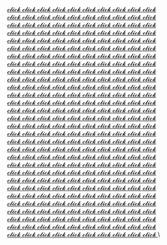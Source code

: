[𝓬𝓵𝓲𝓬𝓴 ](german.dev.tc "ₚᵣₒfᵢₗₑ ₚₐgₑ") [𝓬𝓵𝓲𝓬𝓴 ](german.dev.tc "ₚᵣₒfᵢₗₑ ₚₐgₑ") [𝓬𝓵𝓲𝓬𝓴 ](german.dev.tc "ₚᵣₒfᵢₗₑ ₚₐgₑ") [𝓬𝓵𝓲𝓬𝓴 ](german.dev.tc "ₚᵣₒfᵢₗₑ ₚₐgₑ") [𝓬𝓵𝓲𝓬𝓴 ](german.dev.tc "ₚᵣₒfᵢₗₑ ₚₐgₑ") [𝓬𝓵𝓲𝓬𝓴 ](german.dev.tc "ₚᵣₒfᵢₗₑ ₚₐgₑ") [𝓬𝓵𝓲𝓬𝓴 ](german.dev.tc "ₚᵣₒfᵢₗₑ ₚₐgₑ") [𝓬𝓵𝓲𝓬𝓴 ](german.dev.tc "ₚᵣₒfᵢₗₑ ₚₐgₑ") [𝓬𝓵𝓲𝓬𝓴 ](german.dev.tc "ₚᵣₒfᵢₗₑ ₚₐgₑ") [𝓬𝓵𝓲𝓬𝓴 ](german.dev.tc "ₚᵣₒfᵢₗₑ ₚₐgₑ") \
[𝓬𝓵𝓲𝓬𝓴 ](german.dev.tc "ₚᵣₒfᵢₗₑ ₚₐgₑ") [𝓬𝓵𝓲𝓬𝓴 ](german.dev.tc "ₚᵣₒfᵢₗₑ ₚₐgₑ") [𝓬𝓵𝓲𝓬𝓴 ](german.dev.tc "ₚᵣₒfᵢₗₑ ₚₐgₑ") [𝓬𝓵𝓲𝓬𝓴 ](german.dev.tc "ₚᵣₒfᵢₗₑ ₚₐgₑ") [𝓬𝓵𝓲𝓬𝓴 ](german.dev.tc "ₚᵣₒfᵢₗₑ ₚₐgₑ") [𝓬𝓵𝓲𝓬𝓴 ](german.dev.tc "ₚᵣₒfᵢₗₑ ₚₐgₑ") [𝓬𝓵𝓲𝓬𝓴 ](german.dev.tc "ₚᵣₒfᵢₗₑ ₚₐgₑ") [𝓬𝓵𝓲𝓬𝓴 ](german.dev.tc "ₚᵣₒfᵢₗₑ ₚₐgₑ") [𝓬𝓵𝓲𝓬𝓴 ](german.dev.tc "ₚᵣₒfᵢₗₑ ₚₐgₑ") [𝓬𝓵𝓲𝓬𝓴 ](german.dev.tc "ₚᵣₒfᵢₗₑ ₚₐgₑ") \
[𝓬𝓵𝓲𝓬𝓴 ](german.dev.tc "ₚᵣₒfᵢₗₑ ₚₐgₑ") [𝓬𝓵𝓲𝓬𝓴 ](german.dev.tc "ₚᵣₒfᵢₗₑ ₚₐgₑ") [𝓬𝓵𝓲𝓬𝓴 ](german.dev.tc "ₚᵣₒfᵢₗₑ ₚₐgₑ") [𝓬𝓵𝓲𝓬𝓴 ](german.dev.tc "ₚᵣₒfᵢₗₑ ₚₐgₑ") [𝓬𝓵𝓲𝓬𝓴 ](german.dev.tc "ₚᵣₒfᵢₗₑ ₚₐgₑ") [𝓬𝓵𝓲𝓬𝓴 ](german.dev.tc "ₚᵣₒfᵢₗₑ ₚₐgₑ") [𝓬𝓵𝓲𝓬𝓴 ](german.dev.tc "ₚᵣₒfᵢₗₑ ₚₐgₑ") [𝓬𝓵𝓲𝓬𝓴 ](german.dev.tc "ₚᵣₒfᵢₗₑ ₚₐgₑ") [𝓬𝓵𝓲𝓬𝓴 ](german.dev.tc "ₚᵣₒfᵢₗₑ ₚₐgₑ") [𝓬𝓵𝓲𝓬𝓴 ](german.dev.tc "ₚᵣₒfᵢₗₑ ₚₐgₑ") \
[𝓬𝓵𝓲𝓬𝓴 ](german.dev.tc "ₚᵣₒfᵢₗₑ ₚₐgₑ") [𝓬𝓵𝓲𝓬𝓴 ](german.dev.tc "ₚᵣₒfᵢₗₑ ₚₐgₑ") [𝓬𝓵𝓲𝓬𝓴 ](german.dev.tc "ₚᵣₒfᵢₗₑ ₚₐgₑ") [𝓬𝓵𝓲𝓬𝓴 ](german.dev.tc "ₚᵣₒfᵢₗₑ ₚₐgₑ") [𝓬𝓵𝓲𝓬𝓴 ](german.dev.tc "ₚᵣₒfᵢₗₑ ₚₐgₑ") [𝓬𝓵𝓲𝓬𝓴 ](german.dev.tc "ₚᵣₒfᵢₗₑ ₚₐgₑ") [𝓬𝓵𝓲𝓬𝓴 ](german.dev.tc "ₚᵣₒfᵢₗₑ ₚₐgₑ") [𝓬𝓵𝓲𝓬𝓴 ](german.dev.tc "ₚᵣₒfᵢₗₑ ₚₐgₑ") [𝓬𝓵𝓲𝓬𝓴 ](german.dev.tc "ₚᵣₒfᵢₗₑ ₚₐgₑ") [𝓬𝓵𝓲𝓬𝓴 ](german.dev.tc "ₚᵣₒfᵢₗₑ ₚₐgₑ") \
[𝓬𝓵𝓲𝓬𝓴 ](german.dev.tc "ₚᵣₒfᵢₗₑ ₚₐgₑ") [𝓬𝓵𝓲𝓬𝓴 ](german.dev.tc "ₚᵣₒfᵢₗₑ ₚₐgₑ") [𝓬𝓵𝓲𝓬𝓴 ](german.dev.tc "ₚᵣₒfᵢₗₑ ₚₐgₑ") [𝓬𝓵𝓲𝓬𝓴 ](german.dev.tc "ₚᵣₒfᵢₗₑ ₚₐgₑ") [𝓬𝓵𝓲𝓬𝓴 ](german.dev.tc "ₚᵣₒfᵢₗₑ ₚₐgₑ") [𝓬𝓵𝓲𝓬𝓴 ](german.dev.tc "ₚᵣₒfᵢₗₑ ₚₐgₑ") [𝓬𝓵𝓲𝓬𝓴 ](german.dev.tc "ₚᵣₒfᵢₗₑ ₚₐgₑ") [𝓬𝓵𝓲𝓬𝓴 ](german.dev.tc "ₚᵣₒfᵢₗₑ ₚₐgₑ") [𝓬𝓵𝓲𝓬𝓴 ](german.dev.tc "ₚᵣₒfᵢₗₑ ₚₐgₑ") [𝓬𝓵𝓲𝓬𝓴 ](german.dev.tc "ₚᵣₒfᵢₗₑ ₚₐgₑ") \
[𝓬𝓵𝓲𝓬𝓴 ](german.dev.tc "ₚᵣₒfᵢₗₑ ₚₐgₑ") [𝓬𝓵𝓲𝓬𝓴 ](german.dev.tc "ₚᵣₒfᵢₗₑ ₚₐgₑ") [𝓬𝓵𝓲𝓬𝓴 ](german.dev.tc "ₚᵣₒfᵢₗₑ ₚₐgₑ") [𝓬𝓵𝓲𝓬𝓴 ](german.dev.tc "ₚᵣₒfᵢₗₑ ₚₐgₑ") [𝓬𝓵𝓲𝓬𝓴 ](german.dev.tc "ₚᵣₒfᵢₗₑ ₚₐgₑ") [𝓬𝓵𝓲𝓬𝓴 ](german.dev.tc "ₚᵣₒfᵢₗₑ ₚₐgₑ") [𝓬𝓵𝓲𝓬𝓴 ](german.dev.tc "ₚᵣₒfᵢₗₑ ₚₐgₑ") [𝓬𝓵𝓲𝓬𝓴 ](german.dev.tc "ₚᵣₒfᵢₗₑ ₚₐgₑ") [𝓬𝓵𝓲𝓬𝓴 ](german.dev.tc "ₚᵣₒfᵢₗₑ ₚₐgₑ") [𝓬𝓵𝓲𝓬𝓴 ](german.dev.tc "ₚᵣₒfᵢₗₑ ₚₐgₑ") \
[𝓬𝓵𝓲𝓬𝓴 ](german.dev.tc "ₚᵣₒfᵢₗₑ ₚₐgₑ") [𝓬𝓵𝓲𝓬𝓴 ](german.dev.tc "ₚᵣₒfᵢₗₑ ₚₐgₑ") [𝓬𝓵𝓲𝓬𝓴 ](german.dev.tc "ₚᵣₒfᵢₗₑ ₚₐgₑ") [𝓬𝓵𝓲𝓬𝓴 ](german.dev.tc "ₚᵣₒfᵢₗₑ ₚₐgₑ") [𝓬𝓵𝓲𝓬𝓴 ](german.dev.tc "ₚᵣₒfᵢₗₑ ₚₐgₑ") [𝓬𝓵𝓲𝓬𝓴 ](german.dev.tc "ₚᵣₒfᵢₗₑ ₚₐgₑ") [𝓬𝓵𝓲𝓬𝓴 ](german.dev.tc "ₚᵣₒfᵢₗₑ ₚₐgₑ") [𝓬𝓵𝓲𝓬𝓴 ](german.dev.tc "ₚᵣₒfᵢₗₑ ₚₐgₑ") [𝓬𝓵𝓲𝓬𝓴 ](german.dev.tc "ₚᵣₒfᵢₗₑ ₚₐgₑ") [𝓬𝓵𝓲𝓬𝓴 ](german.dev.tc "ₚᵣₒfᵢₗₑ ₚₐgₑ") \
[𝓬𝓵𝓲𝓬𝓴 ](german.dev.tc "ₚᵣₒfᵢₗₑ ₚₐgₑ") [𝓬𝓵𝓲𝓬𝓴 ](german.dev.tc "ₚᵣₒfᵢₗₑ ₚₐgₑ") [𝓬𝓵𝓲𝓬𝓴 ](german.dev.tc "ₚᵣₒfᵢₗₑ ₚₐgₑ") [𝓬𝓵𝓲𝓬𝓴 ](german.dev.tc "ₚᵣₒfᵢₗₑ ₚₐgₑ") [𝓬𝓵𝓲𝓬𝓴 ](german.dev.tc "ₚᵣₒfᵢₗₑ ₚₐgₑ") [𝓬𝓵𝓲𝓬𝓴 ](german.dev.tc "ₚᵣₒfᵢₗₑ ₚₐgₑ") [𝓬𝓵𝓲𝓬𝓴 ](german.dev.tc "ₚᵣₒfᵢₗₑ ₚₐgₑ") [𝓬𝓵𝓲𝓬𝓴 ](german.dev.tc "ₚᵣₒfᵢₗₑ ₚₐgₑ") [𝓬𝓵𝓲𝓬𝓴 ](german.dev.tc "ₚᵣₒfᵢₗₑ ₚₐgₑ") [𝓬𝓵𝓲𝓬𝓴 ](german.dev.tc "ₚᵣₒfᵢₗₑ ₚₐgₑ") \
[𝓬𝓵𝓲𝓬𝓴 ](german.dev.tc "ₚᵣₒfᵢₗₑ ₚₐgₑ") [𝓬𝓵𝓲𝓬𝓴 ](german.dev.tc "ₚᵣₒfᵢₗₑ ₚₐgₑ") [𝓬𝓵𝓲𝓬𝓴 ](german.dev.tc "ₚᵣₒfᵢₗₑ ₚₐgₑ") [𝓬𝓵𝓲𝓬𝓴 ](german.dev.tc "ₚᵣₒfᵢₗₑ ₚₐgₑ") [𝓬𝓵𝓲𝓬𝓴 ](german.dev.tc "ₚᵣₒfᵢₗₑ ₚₐgₑ") [𝓬𝓵𝓲𝓬𝓴 ](german.dev.tc "ₚᵣₒfᵢₗₑ ₚₐgₑ") [𝓬𝓵𝓲𝓬𝓴 ](german.dev.tc "ₚᵣₒfᵢₗₑ ₚₐgₑ") [𝓬𝓵𝓲𝓬𝓴 ](german.dev.tc "ₚᵣₒfᵢₗₑ ₚₐgₑ") [𝓬𝓵𝓲𝓬𝓴 ](german.dev.tc "ₚᵣₒfᵢₗₑ ₚₐgₑ") [𝓬𝓵𝓲𝓬𝓴 ](german.dev.tc "ₚᵣₒfᵢₗₑ ₚₐgₑ") \
[𝓬𝓵𝓲𝓬𝓴 ](german.dev.tc "ₚᵣₒfᵢₗₑ ₚₐgₑ") [𝓬𝓵𝓲𝓬𝓴 ](german.dev.tc "ₚᵣₒfᵢₗₑ ₚₐgₑ") [𝓬𝓵𝓲𝓬𝓴 ](german.dev.tc "ₚᵣₒfᵢₗₑ ₚₐgₑ") [𝓬𝓵𝓲𝓬𝓴 ](german.dev.tc "ₚᵣₒfᵢₗₑ ₚₐgₑ") [𝓬𝓵𝓲𝓬𝓴 ](german.dev.tc "ₚᵣₒfᵢₗₑ ₚₐgₑ") [𝓬𝓵𝓲𝓬𝓴 ](german.dev.tc "ₚᵣₒfᵢₗₑ ₚₐgₑ") [𝓬𝓵𝓲𝓬𝓴 ](german.dev.tc "ₚᵣₒfᵢₗₑ ₚₐgₑ") [𝓬𝓵𝓲𝓬𝓴 ](german.dev.tc "ₚᵣₒfᵢₗₑ ₚₐgₑ") [𝓬𝓵𝓲𝓬𝓴 ](german.dev.tc "ₚᵣₒfᵢₗₑ ₚₐgₑ") [𝓬𝓵𝓲𝓬𝓴 ](german.dev.tc "ₚᵣₒfᵢₗₑ ₚₐgₑ") \
[𝓬𝓵𝓲𝓬𝓴 ](german.dev.tc "ₚᵣₒfᵢₗₑ ₚₐgₑ") [𝓬𝓵𝓲𝓬𝓴 ](german.dev.tc "ₚᵣₒfᵢₗₑ ₚₐgₑ") [𝓬𝓵𝓲𝓬𝓴 ](german.dev.tc "ₚᵣₒfᵢₗₑ ₚₐgₑ") [𝓬𝓵𝓲𝓬𝓴 ](german.dev.tc "ₚᵣₒfᵢₗₑ ₚₐgₑ") [𝓬𝓵𝓲𝓬𝓴 ](german.dev.tc "ₚᵣₒfᵢₗₑ ₚₐgₑ") [𝓬𝓵𝓲𝓬𝓴 ](german.dev.tc "ₚᵣₒfᵢₗₑ ₚₐgₑ") [𝓬𝓵𝓲𝓬𝓴 ](german.dev.tc "ₚᵣₒfᵢₗₑ ₚₐgₑ") [𝓬𝓵𝓲𝓬𝓴 ](german.dev.tc "ₚᵣₒfᵢₗₑ ₚₐgₑ") [𝓬𝓵𝓲𝓬𝓴 ](german.dev.tc "ₚᵣₒfᵢₗₑ ₚₐgₑ") [𝓬𝓵𝓲𝓬𝓴 ](german.dev.tc "ₚᵣₒfᵢₗₑ ₚₐgₑ") \
[𝓬𝓵𝓲𝓬𝓴 ](german.dev.tc "ₚᵣₒfᵢₗₑ ₚₐgₑ") [𝓬𝓵𝓲𝓬𝓴 ](german.dev.tc "ₚᵣₒfᵢₗₑ ₚₐgₑ") [𝓬𝓵𝓲𝓬𝓴 ](german.dev.tc "ₚᵣₒfᵢₗₑ ₚₐgₑ") [𝓬𝓵𝓲𝓬𝓴 ](german.dev.tc "ₚᵣₒfᵢₗₑ ₚₐgₑ") [𝓬𝓵𝓲𝓬𝓴 ](german.dev.tc "ₚᵣₒfᵢₗₑ ₚₐgₑ") [𝓬𝓵𝓲𝓬𝓴 ](german.dev.tc "ₚᵣₒfᵢₗₑ ₚₐgₑ") [𝓬𝓵𝓲𝓬𝓴 ](german.dev.tc "ₚᵣₒfᵢₗₑ ₚₐgₑ") [𝓬𝓵𝓲𝓬𝓴 ](german.dev.tc "ₚᵣₒfᵢₗₑ ₚₐgₑ") [𝓬𝓵𝓲𝓬𝓴 ](german.dev.tc "ₚᵣₒfᵢₗₑ ₚₐgₑ") [𝓬𝓵𝓲𝓬𝓴 ](german.dev.tc "ₚᵣₒfᵢₗₑ ₚₐgₑ") \
[𝓬𝓵𝓲𝓬𝓴 ](german.dev.tc "ₚᵣₒfᵢₗₑ ₚₐgₑ") [𝓬𝓵𝓲𝓬𝓴 ](german.dev.tc "ₚᵣₒfᵢₗₑ ₚₐgₑ") [𝓬𝓵𝓲𝓬𝓴 ](german.dev.tc "ₚᵣₒfᵢₗₑ ₚₐgₑ") [𝓬𝓵𝓲𝓬𝓴 ](german.dev.tc "ₚᵣₒfᵢₗₑ ₚₐgₑ") [𝓬𝓵𝓲𝓬𝓴 ](german.dev.tc "ₚᵣₒfᵢₗₑ ₚₐgₑ") [𝓬𝓵𝓲𝓬𝓴 ](german.dev.tc "ₚᵣₒfᵢₗₑ ₚₐgₑ") [𝓬𝓵𝓲𝓬𝓴 ](german.dev.tc "ₚᵣₒfᵢₗₑ ₚₐgₑ") [𝓬𝓵𝓲𝓬𝓴 ](german.dev.tc "ₚᵣₒfᵢₗₑ ₚₐgₑ") [𝓬𝓵𝓲𝓬𝓴 ](german.dev.tc "ₚᵣₒfᵢₗₑ ₚₐgₑ") [𝓬𝓵𝓲𝓬𝓴 ](german.dev.tc "ₚᵣₒfᵢₗₑ ₚₐgₑ") \
[𝓬𝓵𝓲𝓬𝓴 ](german.dev.tc "ₚᵣₒfᵢₗₑ ₚₐgₑ") [𝓬𝓵𝓲𝓬𝓴 ](german.dev.tc "ₚᵣₒfᵢₗₑ ₚₐgₑ") [𝓬𝓵𝓲𝓬𝓴 ](german.dev.tc "ₚᵣₒfᵢₗₑ ₚₐgₑ") [𝓬𝓵𝓲𝓬𝓴 ](german.dev.tc "ₚᵣₒfᵢₗₑ ₚₐgₑ") [𝓬𝓵𝓲𝓬𝓴 ](german.dev.tc "ₚᵣₒfᵢₗₑ ₚₐgₑ") [𝓬𝓵𝓲𝓬𝓴 ](german.dev.tc "ₚᵣₒfᵢₗₑ ₚₐgₑ") [𝓬𝓵𝓲𝓬𝓴 ](german.dev.tc "ₚᵣₒfᵢₗₑ ₚₐgₑ") [𝓬𝓵𝓲𝓬𝓴 ](german.dev.tc "ₚᵣₒfᵢₗₑ ₚₐgₑ") [𝓬𝓵𝓲𝓬𝓴 ](german.dev.tc "ₚᵣₒfᵢₗₑ ₚₐgₑ") [𝓬𝓵𝓲𝓬𝓴 ](german.dev.tc "ₚᵣₒfᵢₗₑ ₚₐgₑ") \
[𝓬𝓵𝓲𝓬𝓴 ](german.dev.tc "ₚᵣₒfᵢₗₑ ₚₐgₑ") [𝓬𝓵𝓲𝓬𝓴 ](german.dev.tc "ₚᵣₒfᵢₗₑ ₚₐgₑ") [𝓬𝓵𝓲𝓬𝓴 ](german.dev.tc "ₚᵣₒfᵢₗₑ ₚₐgₑ") [𝓬𝓵𝓲𝓬𝓴 ](german.dev.tc "ₚᵣₒfᵢₗₑ ₚₐgₑ") [𝓬𝓵𝓲𝓬𝓴 ](german.dev.tc "ₚᵣₒfᵢₗₑ ₚₐgₑ") [𝓬𝓵𝓲𝓬𝓴 ](german.dev.tc "ₚᵣₒfᵢₗₑ ₚₐgₑ") [𝓬𝓵𝓲𝓬𝓴 ](german.dev.tc "ₚᵣₒfᵢₗₑ ₚₐgₑ") [𝓬𝓵𝓲𝓬𝓴 ](german.dev.tc "ₚᵣₒfᵢₗₑ ₚₐgₑ") [𝓬𝓵𝓲𝓬𝓴 ](german.dev.tc "ₚᵣₒfᵢₗₑ ₚₐgₑ") [𝓬𝓵𝓲𝓬𝓴 ](german.dev.tc "ₚᵣₒfᵢₗₑ ₚₐgₑ") \
[𝓬𝓵𝓲𝓬𝓴 ](german.dev.tc "ₚᵣₒfᵢₗₑ ₚₐgₑ") [𝓬𝓵𝓲𝓬𝓴 ](german.dev.tc "ₚᵣₒfᵢₗₑ ₚₐgₑ") [𝓬𝓵𝓲𝓬𝓴 ](german.dev.tc "ₚᵣₒfᵢₗₑ ₚₐgₑ") [𝓬𝓵𝓲𝓬𝓴 ](german.dev.tc "ₚᵣₒfᵢₗₑ ₚₐgₑ") [𝓬𝓵𝓲𝓬𝓴 ](german.dev.tc "ₚᵣₒfᵢₗₑ ₚₐgₑ") [𝓬𝓵𝓲𝓬𝓴 ](german.dev.tc "ₚᵣₒfᵢₗₑ ₚₐgₑ") [𝓬𝓵𝓲𝓬𝓴 ](german.dev.tc "ₚᵣₒfᵢₗₑ ₚₐgₑ") [𝓬𝓵𝓲𝓬𝓴 ](german.dev.tc "ₚᵣₒfᵢₗₑ ₚₐgₑ") [𝓬𝓵𝓲𝓬𝓴 ](german.dev.tc "ₚᵣₒfᵢₗₑ ₚₐgₑ") [𝓬𝓵𝓲𝓬𝓴 ](german.dev.tc "ₚᵣₒfᵢₗₑ ₚₐgₑ") \
[𝓬𝓵𝓲𝓬𝓴 ](german.dev.tc "ₚᵣₒfᵢₗₑ ₚₐgₑ") [𝓬𝓵𝓲𝓬𝓴 ](german.dev.tc "ₚᵣₒfᵢₗₑ ₚₐgₑ") [𝓬𝓵𝓲𝓬𝓴 ](german.dev.tc "ₚᵣₒfᵢₗₑ ₚₐgₑ") [𝓬𝓵𝓲𝓬𝓴 ](german.dev.tc "ₚᵣₒfᵢₗₑ ₚₐgₑ") [𝓬𝓵𝓲𝓬𝓴 ](german.dev.tc "ₚᵣₒfᵢₗₑ ₚₐgₑ") [𝓬𝓵𝓲𝓬𝓴 ](german.dev.tc "ₚᵣₒfᵢₗₑ ₚₐgₑ") [𝓬𝓵𝓲𝓬𝓴 ](german.dev.tc "ₚᵣₒfᵢₗₑ ₚₐgₑ") [𝓬𝓵𝓲𝓬𝓴 ](german.dev.tc "ₚᵣₒfᵢₗₑ ₚₐgₑ") [𝓬𝓵𝓲𝓬𝓴 ](german.dev.tc "ₚᵣₒfᵢₗₑ ₚₐgₑ") [𝓬𝓵𝓲𝓬𝓴 ](german.dev.tc "ₚᵣₒfᵢₗₑ ₚₐgₑ") \
[𝓬𝓵𝓲𝓬𝓴 ](german.dev.tc "ₚᵣₒfᵢₗₑ ₚₐgₑ") [𝓬𝓵𝓲𝓬𝓴 ](german.dev.tc "ₚᵣₒfᵢₗₑ ₚₐgₑ") [𝓬𝓵𝓲𝓬𝓴 ](german.dev.tc "ₚᵣₒfᵢₗₑ ₚₐgₑ") [𝓬𝓵𝓲𝓬𝓴 ](german.dev.tc "ₚᵣₒfᵢₗₑ ₚₐgₑ") [𝓬𝓵𝓲𝓬𝓴 ](german.dev.tc "ₚᵣₒfᵢₗₑ ₚₐgₑ") [𝓬𝓵𝓲𝓬𝓴 ](german.dev.tc "ₚᵣₒfᵢₗₑ ₚₐgₑ") [𝓬𝓵𝓲𝓬𝓴 ](german.dev.tc "ₚᵣₒfᵢₗₑ ₚₐgₑ") [𝓬𝓵𝓲𝓬𝓴 ](german.dev.tc "ₚᵣₒfᵢₗₑ ₚₐgₑ") [𝓬𝓵𝓲𝓬𝓴 ](german.dev.tc "ₚᵣₒfᵢₗₑ ₚₐgₑ") [𝓬𝓵𝓲𝓬𝓴 ](german.dev.tc "ₚᵣₒfᵢₗₑ ₚₐgₑ") \
[𝓬𝓵𝓲𝓬𝓴 ](german.dev.tc "ₚᵣₒfᵢₗₑ ₚₐgₑ") [𝓬𝓵𝓲𝓬𝓴 ](german.dev.tc "ₚᵣₒfᵢₗₑ ₚₐgₑ") [𝓬𝓵𝓲𝓬𝓴 ](german.dev.tc "ₚᵣₒfᵢₗₑ ₚₐgₑ") [𝓬𝓵𝓲𝓬𝓴 ](german.dev.tc "ₚᵣₒfᵢₗₑ ₚₐgₑ") [𝓬𝓵𝓲𝓬𝓴 ](german.dev.tc "ₚᵣₒfᵢₗₑ ₚₐgₑ") [𝓬𝓵𝓲𝓬𝓴 ](german.dev.tc "ₚᵣₒfᵢₗₑ ₚₐgₑ") [𝓬𝓵𝓲𝓬𝓴 ](german.dev.tc "ₚᵣₒfᵢₗₑ ₚₐgₑ") [𝓬𝓵𝓲𝓬𝓴 ](german.dev.tc "ₚᵣₒfᵢₗₑ ₚₐgₑ") [𝓬𝓵𝓲𝓬𝓴 ](german.dev.tc "ₚᵣₒfᵢₗₑ ₚₐgₑ") [𝓬𝓵𝓲𝓬𝓴 ](german.dev.tc "ₚᵣₒfᵢₗₑ ₚₐgₑ") \
[𝓬𝓵𝓲𝓬𝓴 ](german.dev.tc "ₚᵣₒfᵢₗₑ ₚₐgₑ") [𝓬𝓵𝓲𝓬𝓴 ](german.dev.tc "ₚᵣₒfᵢₗₑ ₚₐgₑ") [𝓬𝓵𝓲𝓬𝓴 ](german.dev.tc "ₚᵣₒfᵢₗₑ ₚₐgₑ") [𝓬𝓵𝓲𝓬𝓴 ](german.dev.tc "ₚᵣₒfᵢₗₑ ₚₐgₑ") [𝓬𝓵𝓲𝓬𝓴 ](german.dev.tc "ₚᵣₒfᵢₗₑ ₚₐgₑ") [𝓬𝓵𝓲𝓬𝓴 ](german.dev.tc "ₚᵣₒfᵢₗₑ ₚₐgₑ") [𝓬𝓵𝓲𝓬𝓴 ](german.dev.tc "ₚᵣₒfᵢₗₑ ₚₐgₑ") [𝓬𝓵𝓲𝓬𝓴 ](german.dev.tc "ₚᵣₒfᵢₗₑ ₚₐgₑ") [𝓬𝓵𝓲𝓬𝓴 ](german.dev.tc "ₚᵣₒfᵢₗₑ ₚₐgₑ") [𝓬𝓵𝓲𝓬𝓴 ](german.dev.tc "ₚᵣₒfᵢₗₑ ₚₐgₑ") \
[𝓬𝓵𝓲𝓬𝓴 ](german.dev.tc "ₚᵣₒfᵢₗₑ ₚₐgₑ") [𝓬𝓵𝓲𝓬𝓴 ](german.dev.tc "ₚᵣₒfᵢₗₑ ₚₐgₑ") [𝓬𝓵𝓲𝓬𝓴 ](german.dev.tc "ₚᵣₒfᵢₗₑ ₚₐgₑ") [𝓬𝓵𝓲𝓬𝓴 ](german.dev.tc "ₚᵣₒfᵢₗₑ ₚₐgₑ") [𝓬𝓵𝓲𝓬𝓴 ](german.dev.tc "ₚᵣₒfᵢₗₑ ₚₐgₑ") [𝓬𝓵𝓲𝓬𝓴 ](german.dev.tc "ₚᵣₒfᵢₗₑ ₚₐgₑ") [𝓬𝓵𝓲𝓬𝓴 ](german.dev.tc "ₚᵣₒfᵢₗₑ ₚₐgₑ") [𝓬𝓵𝓲𝓬𝓴 ](german.dev.tc "ₚᵣₒfᵢₗₑ ₚₐgₑ") [𝓬𝓵𝓲𝓬𝓴 ](german.dev.tc "ₚᵣₒfᵢₗₑ ₚₐgₑ") [𝓬𝓵𝓲𝓬𝓴 ](german.dev.tc "ₚᵣₒfᵢₗₑ ₚₐgₑ") \
[𝓬𝓵𝓲𝓬𝓴 ](german.dev.tc "ₚᵣₒfᵢₗₑ ₚₐgₑ") [𝓬𝓵𝓲𝓬𝓴 ](german.dev.tc "ₚᵣₒfᵢₗₑ ₚₐgₑ") [𝓬𝓵𝓲𝓬𝓴 ](german.dev.tc "ₚᵣₒfᵢₗₑ ₚₐgₑ") [𝓬𝓵𝓲𝓬𝓴 ](german.dev.tc "ₚᵣₒfᵢₗₑ ₚₐgₑ") [𝓬𝓵𝓲𝓬𝓴 ](german.dev.tc "ₚᵣₒfᵢₗₑ ₚₐgₑ") [𝓬𝓵𝓲𝓬𝓴 ](german.dev.tc "ₚᵣₒfᵢₗₑ ₚₐgₑ") [𝓬𝓵𝓲𝓬𝓴 ](german.dev.tc "ₚᵣₒfᵢₗₑ ₚₐgₑ") [𝓬𝓵𝓲𝓬𝓴 ](german.dev.tc "ₚᵣₒfᵢₗₑ ₚₐgₑ") [𝓬𝓵𝓲𝓬𝓴 ](german.dev.tc "ₚᵣₒfᵢₗₑ ₚₐgₑ") [𝓬𝓵𝓲𝓬𝓴 ](german.dev.tc "ₚᵣₒfᵢₗₑ ₚₐgₑ") \
[𝓬𝓵𝓲𝓬𝓴 ](german.dev.tc "ₚᵣₒfᵢₗₑ ₚₐgₑ") [𝓬𝓵𝓲𝓬𝓴 ](german.dev.tc "ₚᵣₒfᵢₗₑ ₚₐgₑ") [𝓬𝓵𝓲𝓬𝓴 ](german.dev.tc "ₚᵣₒfᵢₗₑ ₚₐgₑ") [𝓬𝓵𝓲𝓬𝓴 ](german.dev.tc "ₚᵣₒfᵢₗₑ ₚₐgₑ") [𝓬𝓵𝓲𝓬𝓴 ](german.dev.tc "ₚᵣₒfᵢₗₑ ₚₐgₑ") [𝓬𝓵𝓲𝓬𝓴 ](german.dev.tc "ₚᵣₒfᵢₗₑ ₚₐgₑ") [𝓬𝓵𝓲𝓬𝓴 ](german.dev.tc "ₚᵣₒfᵢₗₑ ₚₐgₑ") [𝓬𝓵𝓲𝓬𝓴 ](german.dev.tc "ₚᵣₒfᵢₗₑ ₚₐgₑ") [𝓬𝓵𝓲𝓬𝓴 ](german.dev.tc "ₚᵣₒfᵢₗₑ ₚₐgₑ") [𝓬𝓵𝓲𝓬𝓴 ](german.dev.tc "ₚᵣₒfᵢₗₑ ₚₐgₑ") \
[𝓬𝓵𝓲𝓬𝓴 ](german.dev.tc "ₚᵣₒfᵢₗₑ ₚₐgₑ") [𝓬𝓵𝓲𝓬𝓴 ](german.dev.tc "ₚᵣₒfᵢₗₑ ₚₐgₑ") [𝓬𝓵𝓲𝓬𝓴 ](german.dev.tc "ₚᵣₒfᵢₗₑ ₚₐgₑ") [𝓬𝓵𝓲𝓬𝓴 ](german.dev.tc "ₚᵣₒfᵢₗₑ ₚₐgₑ") [𝓬𝓵𝓲𝓬𝓴 ](german.dev.tc "ₚᵣₒfᵢₗₑ ₚₐgₑ") [𝓬𝓵𝓲𝓬𝓴 ](german.dev.tc "ₚᵣₒfᵢₗₑ ₚₐgₑ") [𝓬𝓵𝓲𝓬𝓴 ](german.dev.tc "ₚᵣₒfᵢₗₑ ₚₐgₑ") [𝓬𝓵𝓲𝓬𝓴 ](german.dev.tc "ₚᵣₒfᵢₗₑ ₚₐgₑ") [𝓬𝓵𝓲𝓬𝓴 ](german.dev.tc "ₚᵣₒfᵢₗₑ ₚₐgₑ") [𝓬𝓵𝓲𝓬𝓴 ](german.dev.tc "ₚᵣₒfᵢₗₑ ₚₐgₑ") \
[𝓬𝓵𝓲𝓬𝓴 ](german.dev.tc "ₚᵣₒfᵢₗₑ ₚₐgₑ") [𝓬𝓵𝓲𝓬𝓴 ](german.dev.tc "ₚᵣₒfᵢₗₑ ₚₐgₑ") [𝓬𝓵𝓲𝓬𝓴 ](german.dev.tc "ₚᵣₒfᵢₗₑ ₚₐgₑ") [𝓬𝓵𝓲𝓬𝓴 ](german.dev.tc "ₚᵣₒfᵢₗₑ ₚₐgₑ") [𝓬𝓵𝓲𝓬𝓴 ](german.dev.tc "ₚᵣₒfᵢₗₑ ₚₐgₑ") [𝓬𝓵𝓲𝓬𝓴 ](german.dev.tc "ₚᵣₒfᵢₗₑ ₚₐgₑ") [𝓬𝓵𝓲𝓬𝓴 ](german.dev.tc "ₚᵣₒfᵢₗₑ ₚₐgₑ") [𝓬𝓵𝓲𝓬𝓴 ](german.dev.tc "ₚᵣₒfᵢₗₑ ₚₐgₑ") [𝓬𝓵𝓲𝓬𝓴 ](german.dev.tc "ₚᵣₒfᵢₗₑ ₚₐgₑ") [𝓬𝓵𝓲𝓬𝓴 ](german.dev.tc "ₚᵣₒfᵢₗₑ ₚₐgₑ") \
[𝓬𝓵𝓲𝓬𝓴 ](german.dev.tc "ₚᵣₒfᵢₗₑ ₚₐgₑ") [𝓬𝓵𝓲𝓬𝓴 ](german.dev.tc "ₚᵣₒfᵢₗₑ ₚₐgₑ") [𝓬𝓵𝓲𝓬𝓴 ](german.dev.tc "ₚᵣₒfᵢₗₑ ₚₐgₑ") [𝓬𝓵𝓲𝓬𝓴 ](german.dev.tc "ₚᵣₒfᵢₗₑ ₚₐgₑ") [𝓬𝓵𝓲𝓬𝓴 ](german.dev.tc "ₚᵣₒfᵢₗₑ ₚₐgₑ") [𝓬𝓵𝓲𝓬𝓴 ](german.dev.tc "ₚᵣₒfᵢₗₑ ₚₐgₑ") [𝓬𝓵𝓲𝓬𝓴 ](german.dev.tc "ₚᵣₒfᵢₗₑ ₚₐgₑ") [𝓬𝓵𝓲𝓬𝓴 ](german.dev.tc "ₚᵣₒfᵢₗₑ ₚₐgₑ") [𝓬𝓵𝓲𝓬𝓴 ](german.dev.tc "ₚᵣₒfᵢₗₑ ₚₐgₑ") [𝓬𝓵𝓲𝓬𝓴 ](german.dev.tc "ₚᵣₒfᵢₗₑ ₚₐgₑ") \
[𝓬𝓵𝓲𝓬𝓴 ](german.dev.tc "ₚᵣₒfᵢₗₑ ₚₐgₑ") [𝓬𝓵𝓲𝓬𝓴 ](german.dev.tc "ₚᵣₒfᵢₗₑ ₚₐgₑ") [𝓬𝓵𝓲𝓬𝓴 ](german.dev.tc "ₚᵣₒfᵢₗₑ ₚₐgₑ") [𝓬𝓵𝓲𝓬𝓴 ](german.dev.tc "ₚᵣₒfᵢₗₑ ₚₐgₑ") [𝓬𝓵𝓲𝓬𝓴 ](german.dev.tc "ₚᵣₒfᵢₗₑ ₚₐgₑ") [𝓬𝓵𝓲𝓬𝓴 ](german.dev.tc "ₚᵣₒfᵢₗₑ ₚₐgₑ") [𝓬𝓵𝓲𝓬𝓴 ](german.dev.tc "ₚᵣₒfᵢₗₑ ₚₐgₑ") [𝓬𝓵𝓲𝓬𝓴 ](german.dev.tc "ₚᵣₒfᵢₗₑ ₚₐgₑ") [𝓬𝓵𝓲𝓬𝓴 ](german.dev.tc "ₚᵣₒfᵢₗₑ ₚₐgₑ") [𝓬𝓵𝓲𝓬𝓴 ](german.dev.tc "ₚᵣₒfᵢₗₑ ₚₐgₑ") \
[𝓬𝓵𝓲𝓬𝓴 ](german.dev.tc "ₚᵣₒfᵢₗₑ ₚₐgₑ") [𝓬𝓵𝓲𝓬𝓴 ](german.dev.tc "ₚᵣₒfᵢₗₑ ₚₐgₑ") [𝓬𝓵𝓲𝓬𝓴 ](german.dev.tc "ₚᵣₒfᵢₗₑ ₚₐgₑ") [𝓬𝓵𝓲𝓬𝓴 ](german.dev.tc "ₚᵣₒfᵢₗₑ ₚₐgₑ") [𝓬𝓵𝓲𝓬𝓴 ](german.dev.tc "ₚᵣₒfᵢₗₑ ₚₐgₑ") [𝓬𝓵𝓲𝓬𝓴 ](german.dev.tc "ₚᵣₒfᵢₗₑ ₚₐgₑ") [𝓬𝓵𝓲𝓬𝓴 ](german.dev.tc "ₚᵣₒfᵢₗₑ ₚₐgₑ") [𝓬𝓵𝓲𝓬𝓴 ](german.dev.tc "ₚᵣₒfᵢₗₑ ₚₐgₑ") [𝓬𝓵𝓲𝓬𝓴 ](german.dev.tc "ₚᵣₒfᵢₗₑ ₚₐgₑ") [𝓬𝓵𝓲𝓬𝓴 ](german.dev.tc "ₚᵣₒfᵢₗₑ ₚₐgₑ") \
[𝓬𝓵𝓲𝓬𝓴 ](german.dev.tc "ₚᵣₒfᵢₗₑ ₚₐgₑ") [𝓬𝓵𝓲𝓬𝓴 ](german.dev.tc "ₚᵣₒfᵢₗₑ ₚₐgₑ") [𝓬𝓵𝓲𝓬𝓴 ](german.dev.tc "ₚᵣₒfᵢₗₑ ₚₐgₑ") [𝓬𝓵𝓲𝓬𝓴 ](german.dev.tc "ₚᵣₒfᵢₗₑ ₚₐgₑ") [𝓬𝓵𝓲𝓬𝓴 ](german.dev.tc "ₚᵣₒfᵢₗₑ ₚₐgₑ") [𝓬𝓵𝓲𝓬𝓴 ](german.dev.tc "ₚᵣₒfᵢₗₑ ₚₐgₑ") [𝓬𝓵𝓲𝓬𝓴 ](german.dev.tc "ₚᵣₒfᵢₗₑ ₚₐgₑ") [𝓬𝓵𝓲𝓬𝓴 ](german.dev.tc "ₚᵣₒfᵢₗₑ ₚₐgₑ") [𝓬𝓵𝓲𝓬𝓴 ](german.dev.tc "ₚᵣₒfᵢₗₑ ₚₐgₑ") [𝓬𝓵𝓲𝓬𝓴 ](german.dev.tc "ₚᵣₒfᵢₗₑ ₚₐgₑ") \
[𝓬𝓵𝓲𝓬𝓴 ](german.dev.tc "ₚᵣₒfᵢₗₑ ₚₐgₑ") [𝓬𝓵𝓲𝓬𝓴 ](german.dev.tc "ₚᵣₒfᵢₗₑ ₚₐgₑ") [𝓬𝓵𝓲𝓬𝓴 ](german.dev.tc "ₚᵣₒfᵢₗₑ ₚₐgₑ") [𝓬𝓵𝓲𝓬𝓴 ](german.dev.tc "ₚᵣₒfᵢₗₑ ₚₐgₑ") [𝓬𝓵𝓲𝓬𝓴 ](german.dev.tc "ₚᵣₒfᵢₗₑ ₚₐgₑ") [𝓬𝓵𝓲𝓬𝓴 ](german.dev.tc "ₚᵣₒfᵢₗₑ ₚₐgₑ") [𝓬𝓵𝓲𝓬𝓴 ](german.dev.tc "ₚᵣₒfᵢₗₑ ₚₐgₑ") [𝓬𝓵𝓲𝓬𝓴 ](german.dev.tc "ₚᵣₒfᵢₗₑ ₚₐgₑ") [𝓬𝓵𝓲𝓬𝓴 ](german.dev.tc "ₚᵣₒfᵢₗₑ ₚₐgₑ") [𝓬𝓵𝓲𝓬𝓴 ](german.dev.tc "ₚᵣₒfᵢₗₑ ₚₐgₑ") \
